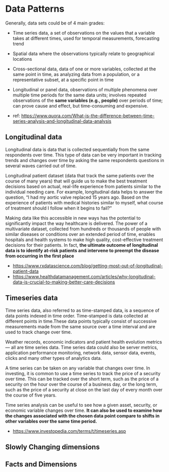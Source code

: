 # Data Patterns

Generally, data sets could be of 4 main grades:

- Time series data, a set of observations on the values that a variable takes at different times, used for temporal measurements, forecasting trend
- Spatial data where the observations typically relate to geographical locations
- Cross-sectional data, data of one or more variables, collected at the same point in time, as analyzing data from a population, or a representative subset, at a specific point in time
- Longitudinal or panel data, observations of multiple phenomena over multiple time periods for the same data units; involves repeated observations of the **same variables (e.g., people)** over periods of time; can prove cause and effect, but time-consuming and expensive.

- ref: https://www.quora.com/What-is-the-difference-between-time-series-analysis-and-longitudinal-data-analysis

## Longitudinal data
Longitudinal data is data that is collected sequentially from the same respondents over time. This type of data can be very important in tracking trends and changes over time by asking the same respondents questions in several waves carried out of time.

Longitudinal patient dataset (data that track the same patients over the course of many years) that will guide us to make the best treatment decisions based on actual, real-life experience from patients similar to the individual needing care. For example, longitudinal data helps to answer the question, “I had my aortic valve replaced 15 years ago. Based on the experience of patients with medical histories similar to myself, what course of treatment should I follow when it begins to fail?”

Making data like this accessible in new ways has the potential to significantly impact the way healthcare is delivered. The power of a multivariate dataset, collected from hundreds or thousands of people with similar diseases or conditions over an extended period of time, enables hospitals and health systems to make high quality, cost-effective treatment decisions for their patients. In fact, **the ultimate outcome of longitudinal data is to identify at-risk patients and intervene to preempt the disease from occurring in the first place**

- https://www.rxdatascience.com/blog/getting-most-out-of-longitudinal-patient-data
- https://www.healthdatamanagement.com/articles/why-longitudinal-data-is-crucial-to-making-better-care-decisions

## Timeseries data

Time series data, also referred to as time-stamped data, is a sequence of data points indexed in time order. Time-stamped is data collected at different points in time.These data points typically consist of successive measurements made from the same source over a time interval and are used to track change over time.

Weather records, economic indicators and patient health evolution metrics — all are time series data. Time series data could also be server metrics, application performance monitoring, network data, sensor data, events, clicks and many other types of analytics data.

A time series can be taken on any variable that changes over time. In investing, it is common to use a time series to track the price of a security over time. This can be tracked over the short term, such as the price of a security on the hour over the course of a business day, or the long term, such as the price of a security at close on the last day of every month over the course of five years.

Time series analysis can be useful to see how a given asset, security, or economic variable changes over time. **It can also be used to examine how the changes associated with the chosen data point compare to shifts in other variables over the same time period.**

- https://www.investopedia.com/terms/t/timeseries.asp


## Slowly Changing dimensions


## Facts and Dimensions

